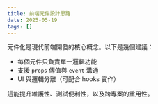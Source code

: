 ```yaml
---
title: 前端元件設計思路
date: 2025-05-19
tags: []
---
```


元件化是現代前端開發的核心概念。以下是幾個建議：

- 每個元件只負責單一邏輯功能
- 支援 `props` 傳值與 `event` 溝通
- UI 與邏輯分離（可配合 hooks 實作）

這能提升維護性、測試便利性，以及跨專案的重用性。
